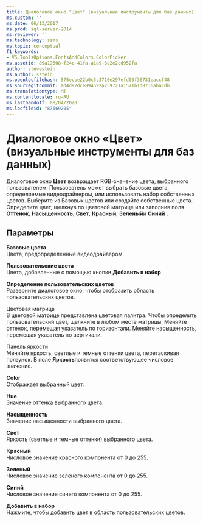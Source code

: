```yaml
---
title: Диалоговое окно "Цвет" (визуальные инструменты для баз данных) | Документация Майкрософт
ms.custom: ''
ms.date: 06/13/2017
ms.prod: sql-server-2014
ms.reviewer: ''
ms.technology: ssms
ms.topic: conceptual
f1_keywords:
- VS.ToolsOptions.FontsAndColors.ColorPicker
ms.assetid: 89a19608-f24c-41fa-a1a9-6e2e2cd952fa
author: stevestein
ms.author: sstein
ms.openlocfilehash: 575ecbe22b0c5c3710e297efd03f36731eaccf48
ms.sourcegitcommit: ad4d92dce894592a259721a1571b1d8736abacdb
ms.translationtype: MT
ms.contentlocale: ru-RU
ms.lasthandoff: 08/04/2020
ms.locfileid: "87669205"
---
```

# <a name="color-dialog-box-visual-database-tools"></a>Диалоговое окно «Цвет» (визуальные инструменты для баз данных)
  Диалоговое окно **Цвет** возвращает RGB-значение цвета, выбранного пользователем. Пользователь может выбрать базовые цвета, определяемые видеодрайвером, или использовать набор собственных цветов. Выберите из Базовых цветов или создайте собственные цвета. Определите цвет, щелкнув по цветовой матрице или заполнив поля **Оттенок**, **Насыщенность**, **Свет**, **Красный**, **Зеленый**и **Синий** .  
  
## <a name="options"></a>Параметры  
 **Базовые цвета**  
 Цвета, предопределенные видеодрайвером.  
  
 **Пользовательские цвета**  
 Цвета, добавленные с помощью кнопки **Добавить в набор** .  
  
 **Определение пользовательских цветов**  
 Разверните диалоговое окно, чтобы отобразить область пользовательских цветов.  
  
 Цветовая матрица  
 В цветовой матрице представлена цветовая палитра. Чтобы определить пользовательский цвет, щелкните в любом месте матрицы. Меняйте оттенок, перемещая указатель по горизонтали. Меняйте насыщенность, перемещая указатель по вертикали.  
  
 Панель яркости  
 Меняйте яркость, светлые и темные оттенки цвета, перетаскивая ползунок. В поле **Яркость**появится соответствующее числовое значение.  
  
 **Color**  
 Отображает выбранный цвет.  
  
 **Hue**  
 Значение оттенка выбранного цвета.  
  
 **Насыщенность**  
 Значение насыщенности выбранного цвета.  
  
 **Свет**  
 Яркость (светлые и темные оттенки) выбранного цвета.  
  
 **Красный**  
 Числовое значение красного компонента от 0 до 255.  
  
 **Зеленый**  
 Числовое значение зеленого компонента от 0 до 255.  
  
 **Синий**  
 Числовое значение синего компонента от 0 до 255.  
  
 **Добавить в набор**  
 Нажмите, чтобы добавить цвет в область пользовательских цветов.  
  
  
